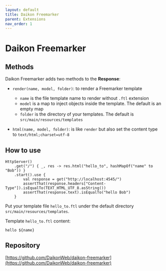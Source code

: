 ```yaml
---
layout: default
title: Daikon Freemarker
parent: Extensions
nav_order: 1
---
```


# Daikon Freemarker

## Methods
Daikon Freemarker adds two methods to the **Response**:
* `render(name, model, folder)`: to render a Freemarker template
  * `name` is the file template name to render without `.ftl` extension
  * `model` is a map to inject objects inside the template. The default is an empty map
  * `folder` is the directory of your templates. The default is `src/main/resources/templates`

* `html(name, model, folder)`: is like `render` but also set the content type to `text/html;charset=utf-8`

## How to use
```
HttpServer()
    .get("/") { _, res -> res.html("hello_to", hashMapOf("name" to "Bob")) }
    .start().use {
        val response = get("http://localhost:4545/")
        assertThat(response.headers["Content-Type"]).isEqualTo(TEXT_HTML_UTF_8.asString())
        assertThat(response.text).isEqualTo("hello Bob")
    }
```

Put your template file `hello_to.ftl` under the default directory `src/main/resources/templates`.

Template `hello_to.ftl` content:
```
hello ${name}
```

## Repository
[https://github.com/DaikonWeb/daikon-freemarker](https://github.com/DaikonWeb/daikon-freemarker)
